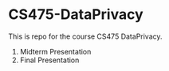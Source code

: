 # CS475-DataPrivacy

This is repo for the course CS475 DataPrivacy.

1. Midterm Presentation
2. Final Presentation
